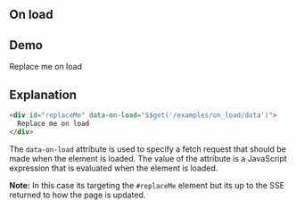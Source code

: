## On load

## Demo

<div id="replaceMe" data-on-load="$$get('/examples/on_load/data')">Replace me on load</div>

## Explanation

```html
<div id="replaceMe" data-on-load="$$get('/examples/on_load/data')">
  Replace me on load
</div>
```

The `data-on-load` attribute is used to specify a fetch request that should be made when the element is loaded. The value of the attribute is a JavaScript expression that is evaluated when the element is loaded.

**Note:** In this case its targeting the `#replaceMe` element but its up to the SSE returned to how the page is updated.

